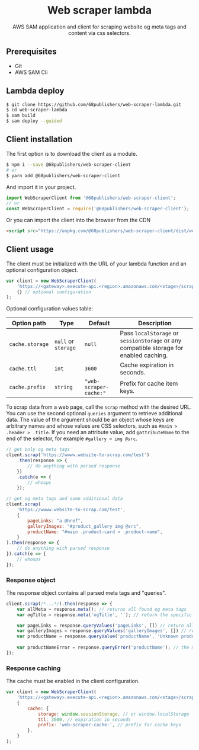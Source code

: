 <h1 align="center">Web scraper lambda</h1>

<p align="center">AWS SAM application and client for scraping website og meta tags and content via css selectors.</p>

## Prerequisites

* Git
* AWS SAM Cli

## Lambda deploy

```sh
$ git clone https://github.com/68publishers/web-scraper-lambda.git
$ cd web-scraper-lambda
$ sam build
$ sam deploy --guided
```

## Client installation

The first option is to download the client as a module.

```sh
$ npm i --save @68publishers/web-scraper-client
# or
$ yarn add @68publishers/web-scraper-client
```

And import it in your project.

```js
import WebScraperClient from '@68publishers/web-scraper-client';
// or
const WebScraperClient = require('@68publishers/web-scraper-client');
```

Or you can import the client into the browser from the CDN

```html
<script src="https://unpkg.com/@68publishers/web-scraper-client/dist/web-scraper-client.min.js"></script>
```

## Client usage

The client must be initialized with the URL of your lambda function and an optional configuration object.

```js
var client = new WebScraperClient(
    'https://<gateway>.execute-api.<region>.amazonaws.com/<stage>/scrap',
    {} // optional configuration
);
```

Optional configuration values table:

| Option path     | Type                | Default                | Description                                                                            |
|-----------------|---------------------|------------------------|----------------------------------------------------------------------------------------|
| `cache.storage` | `null` or `storage` | `null`                 | Pass `localStorage` or `sessionStorage` or any compatible storage for enabled caching. |
| `cache.ttl`     | `int`               | `3600`                 | Cache expiration in seconds.                                                           |
| `cache.prefix`  | `string`            | `"web-scraper-cache:"` | Prefix for cache item keys.                                                            |

To scrap data from a web page, call the `scrap` method with the desired URL. You can use the second optional `queries` argument to retrieve additional data.
The value of the argument should be an object whose keys are arbitrary names and whose values are CSS selectors, such as `#main > .header > .title`.
If you need an attribute value, add `@attributeName` to the end of the selector, for example `#gallery > img @src`.

```js
// get only og meta tags
client.scrap('https://wwww.website-to-scrap.com/test')
    .then(response => {
        // do anything with parsed response
    })
    .catch(e => {
        // whoops
    });

// get og meta tags and some additional data
client.scrap(
    'https://wwww.website-to-scrap.com/test',
    {
        pageLinks: "a @href",
        galleryImages: "#product_gallery img @src",
        productName: "#main .product-card > .product-name",
    }
).then(response => {
    // do anything with parsed response
}).catch(e => {
    // whoops
});
```

### Response object

The response object contains all parsed meta tags and "queries".

```js
client.scrap(/*...*/).then(response => {
    var allMeta = response.meta(); // returns all found og meta tags
    var ogTitle = response.meta('ogTitle', ''); // return the specific meta tag, the second argument is the default value

    var pageLinks = response.queryValues('pageLinks', []) // return all found page links
    var galleryImages = response.queryValues('galleryImages', []) // return all gallery images
    var productName = response.queryValue('productName', 'Unknown product'); // the method `queryValue` returns the first value in an array
    
    var productNameError = response.queryError('productName'); // the method `queryError` returns an error message (for example if passed css selector is invalid) or false
});
```

### Response caching

The cache must be enabled in the client configuration.

```js
var client = new WebScraperClient(
    'https://<gateway>.execute-api.<region>.amazonaws.com/<stage>/scrap',
    {
        cache: {
            storage: window.sessionStorage, // or window.localStorage
            ttl: 3600, // expiration in seconds
            prefix: 'web-scraper-cache:', // prefix for cache keys
        },
    }
);
```
